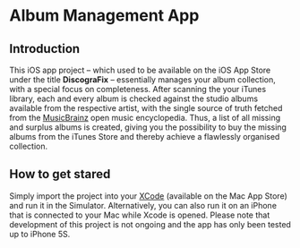 # Album Management App

## Introduction

This iOS app project – which used to be available on the iOS App Store under the title **DiscograFix** – essentially manages your album collection, with a special focus on completeness. After scanning the your iTunes library, each and every album is checked against the studio albums available from the respective artist, with the single source of truth fetched from the [MusicBrainz](https://musicbrainz.org) open music encyclopedia. Thus, a list of all missing and surplus albums is created, giving you the possibility to buy the missing albums from the iTunes Store and thereby achieve a flawlessly organised collection.

## How to get stared

Simply import the project into your [XCode](https://developer.apple.com/xcode) (available on the Mac App Store) and run it in the Simulator. Alternatively, you can also run it on an iPhone that is connected to your Mac while Xcode is opened. Please note that development of this project is not ongoing and the app has only been tested up to iPhone 5S.
